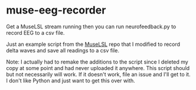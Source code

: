 # muse-eeg-recorder
Get a MuseLSL stream running then you can run neurofeedback.py to record EEG to a csv file. 

Just an example script from the [MuseLSL](https://github.com/alexandrebarachant/muse-lsl) repo that I modified to record delta waves and save all readings to a csv file. 


Note: I actually had to remake the additions to the script since I deleted my copy at some point and had never uploaded it anywhere. This script should but not necessarily will work. If it doesn't work, file an issue and I'll get to it. I don't like Python and just want to get this over with. 
